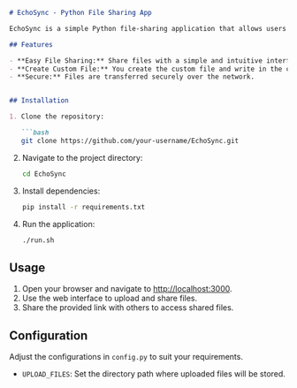 ```markdown
# EchoSync - Python File Sharing App

EchoSync is a simple Python file-sharing application that allows users to share files quickly and easily. It provides a straightforward way to sync and share files among different users.

## Features

- **Easy File Sharing:** Share files with a simple and intuitive interface.
- **Create Custom File:** You create the custom file and write in the content.
- **Secure:** Files are transferred securely over the network.


## Installation

1. Clone the repository:

   ```bash
   git clone https://github.com/your-username/EchoSync.git
   ```

2. Navigate to the project directory:

   ```bash
   cd EchoSync
   ```

3. Install dependencies:

   ```bash
   pip install -r requirements.txt
   ```

4. Run the application:

   ```bash
   ./run.sh
   ```

## Usage

1. Open your browser and navigate to [http://localhost:3000](http://127.0.0.1:3000).
2. Use the web interface to upload and share files.
3. Share the provided link with others to access shared files.

## Configuration

Adjust the configurations in `config.py` to suit your requirements.

- `UPLOAD_FILES`: Set the directory path where uploaded files will be stored.
